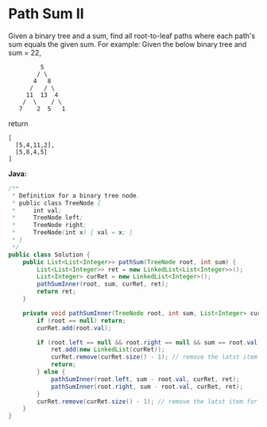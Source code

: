# Path Sum II

Given a binary tree and a sum, find all root-to-leaf paths where each path's sum equals the given sum.
For example:
Given the below binary tree and sum = 22,

             5
            / \
           4   8
          /   / \
         11  13  4
        /  \    / \
       7    2  5   1

return

    [
      [5,4,11,2],
      [5,8,4,5]
    ]

**Java:**
```java
/**
 * Definition for a binary tree node.
 * public class TreeNode {
 *     int val;
 *     TreeNode left;
 *     TreeNode right;
 *     TreeNode(int x) { val = x; }
 * }
 */
public class Solution {
    public List<List<Integer>> pathSum(TreeNode root, int sum) {
        List<List<Integer>> ret = new LinkedList<List<Integer>>();
        List<Integer> curRet = new LinkedList<Integer>();
        pathSumInner(root, sum, curRet, ret);
        return ret;
    }

    private void pathSumInner(TreeNode root, int sum, List<Integer> curRet, List<List<Integer>> ret) {
        if (root == null) return;
        curRet.add(root.val);

        if (root.left == null && root.right == null && sum == root.val) {
            ret.add(new LinkedList(curRet));
            curRet.remove(curRet.size() - 1); // remove the latst item for next iteration
            return;
        } else {
            pathSumInner(root.left, sum - root.val, curRet, ret);
            pathSumInner(root.right, sum - root.val, curRet, ret);
        }
        curRet.remove(curRet.size() - 1); // remove the latst item for next iteration
    }
}
```
